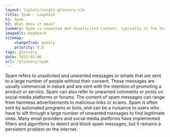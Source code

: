 ```yaml
--- 
layout: layouts/single-glossary.njk
title: Spam - Loopdash
h1: Spam
h2: What does it mean?
summary: Spam is unwanted and unsolicited content, typically in the form of comments or messages, that can harm the user experience and security of a WordPress website.
imageAlt: keyboard
sitemap:
	changefreq: weekly
	priority: 0.5
tags: glossary
date: 2023-03-06
url: /glossary/spam
---
```


Spam refers to unsolicited and unwanted messages or emails that are sent to a large number of people without their consent. These messages are usually commercial in nature and are sent with the intention of promoting a product or service. Spam can also refer to unwanted comments or posts on social media platforms or forums. The content of spam messages can range from harmless advertisements to malicious links or scams. Spam is often sent by automated programs or bots, and can be a nuisance to users who have to sift through a large number of unwanted messages to find legitimate ones. Many email providers and social media platforms have implemented filters and algorithms to detect and block spam messages, but it remains a persistent problem on the internet.